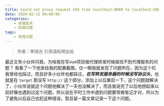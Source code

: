 ```yaml
---
title: Could not proxy request XXX from localhost:8080 to localhost:8081
date: 2020-02-12 09:00:00
categories: 
	- 前端技术
	- 前端问题
tags:
	- 奇怪问题
---
```

> 作者：李旭光
> 引用请标明出处

最近又有小伙伴问我，为啥我在写vue项目做代理转发时候报找不到代理服务的问题？
我看了一下他发给我的配置截图，仅一眼我就发现了问题所在，因为这个坑我曾经也踩过，而且好多小伙伴也都踩过，***在写转发服务器的时候没写协议头***，也就是在 `target` 那没写 `http://` 这个部分，添加上以后重启一下，这个问题就解决了，小伙伴说就这个问题他解决了一天也没解决了，而且我说完了以后他想起来以前好像也遇到过这个问题，所以说在平时工作中遇到问题要常做笔记才对，所以为了避免以后自己也犯这种错误，暂且留一篇文章记录一下这个问题。